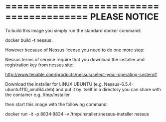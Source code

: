 ========================================
           PLEASE NOTICE
========================================

To build this image you simply run the standard docker command:

docker build -t nessus .

However because of Nessus license you need to do one more step:

Nessus terms of service require that you download the installer and registration key from nessus site:

http://www.tenable.com/products/nessus/select-your-operating-system#

Download the installer for LINUX UBUNTU (e.g. Nessus-6.5.4-ubuntu1110_amd64.deb) and put it by itself in a directory you can share with the container e.g. /tmp/installer

then start this image with the following command:

docker run -it -p 8834:8834 -v /tmp/installer:/nessus-installer nessus

